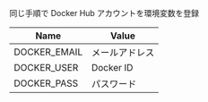 同じ手順で Docker Hub アカウントを環境変数を登録

| Name | Value
| ---- | ----
| DOCKER_EMAIL | メールアドレス
| DOCKER_USER | Docker ID
| DOCKER_PASS | パスワード

